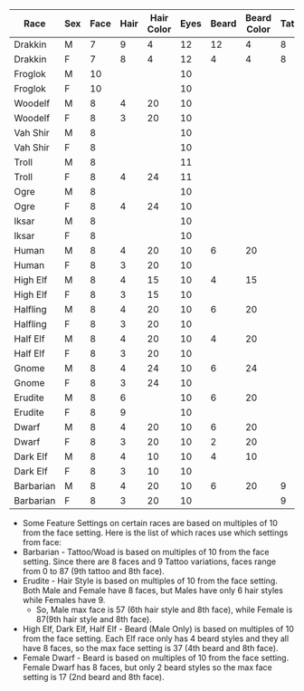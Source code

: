 |Race|Sex|Face|Hair|Hair Color|Eyes|Beard|Beard Color|Tattoo|Details|Heritage|
|--- |--- |--- |--- |--- |--- |--- |--- |--- |--- |--- |
|Drakkin|M|7|9|4|12|12|4|8|8|7|
|Drakkin|F|7|8|4|12|4|4|8|8|7|
|Froglok|M|10|||10||||||
|Froglok|F|10|||10||||||
|Woodelf|M|8|4|20|10||||||
|Woodelf|F|8|3|20|10||||||
|Vah Shir|M|8|||10||||||
|Vah Shir|F|8|||10||||||
|Troll|M|8|||11||||||
|Troll|F|8|4|24|11||||||
|Ogre|M|8|||10||||||
|Ogre|F|8|4|24|10||||||
|Iksar|M|8|||10||||||
|Iksar|F|8|||10||||||
|Human|M|8|4|20|10|6|20||||
|Human|F|8|3|20|10||||||
|High Elf|M|8|4|15|10|4|15||||
|High Elf|F|8|3|15|10||||||
|Halfling|M|8|4|20|10|6|20||||
|Halfling|F|8|3|20|10||||||
|Half Elf|M|8|4|20|10|4|20||||
|Half Elf|F|8|3|20|10||||||
|Gnome|M|8|4|24|10|6|24||||
|Gnome|F|8|3|24|10||||||
|Erudite|M|8|6||10|6|20||||
|Erudite|F|8|9||10||||||
|Dwarf|M|8|4|20|10|6|20||||
|Dwarf|F|8|3|20|10|2|20||||
|Dark Elf|M|8|4|10|10|4|10||||
|Dark Elf|F|8|3|10|10||||||
|Barbarian|M|8|4|20|10|6|20|9|||
|Barbarian|F|8|3|20|10|||9|||

* Some Feature Settings on certain races are based on multiples of 10 from the face setting. Here is the list of which races use which settings from face:
* Barbarian - Tattoo/Woad is based on multiples of 10 from the face setting. Since there are 8 faces and 9 Tattoo variations, faces range from 0 to 87 (9th tattoo and 8th face).
* Erudite - Hair Style is based on multiples of 10 from the face setting. Both Male and Female have 8 faces, but Males have only 6 hair styles while Females have 9.
  * So, Male max face is 57 (6th hair style and 8th face), while Female is 87(9th hair style and 8th face).
* High Elf, Dark Elf, Half Elf - Beard (Male Only) is based on multiples of 10 from the face setting. Each Elf race only has 4 beard styles and they all have 8 faces, so the max face setting is 37 (4th beard and 8th face).
* Female Dwarf - Beard is based on multiples of 10 from the face setting. Female Dwarf has 8 faces, but only 2 beard styles so the max face setting is 17 (2nd beard and 8th face).
